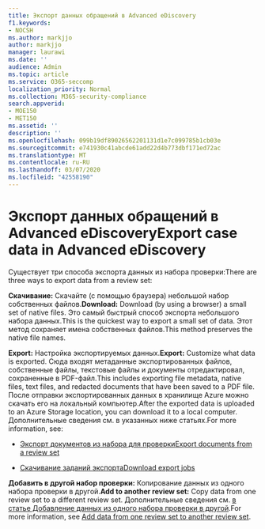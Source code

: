 ```yaml
---
title: Экспорт данных обращений в Advanced eDiscovery
f1.keywords:
- NOCSH
ms.author: markjjo
author: markjjo
manager: laurawi
ms.date: ''
audience: Admin
ms.topic: article
ms.service: O365-seccomp
localization_priority: Normal
ms.collection: M365-security-compliance
search.appverid:
- MOE150
- MET150
ms.assetid: ''
description: ''
ms.openlocfilehash: 099b19df89026562201131d1e7c099785b1cb03e
ms.sourcegitcommit: e741930c41abcde61add22d4b773dbf171ed72ac
ms.translationtype: MT
ms.contentlocale: ru-RU
ms.lasthandoff: 03/07/2020
ms.locfileid: "42558190"
---
```

# <a name="export-case-data-in-advanced-ediscovery"></a><span data-ttu-id="06764-102">Экспорт данных обращений в Advanced eDiscovery</span><span class="sxs-lookup"><span data-stu-id="06764-102">Export case data in Advanced eDiscovery</span></span>

<span data-ttu-id="06764-103">Существует три способа экспорта данных из набора проверки:</span><span class="sxs-lookup"><span data-stu-id="06764-103">There are three ways to export data from a review set:</span></span>

<span data-ttu-id="06764-104">**Скачивание:** Скачайте (с помощью браузера) небольшой набор собственных файлов.</span><span class="sxs-lookup"><span data-stu-id="06764-104">**Download:** Download (by using a browser) a small set of native files.</span></span> <span data-ttu-id="06764-105">Это самый быстрый способ экспорта небольшого набора данных.</span><span class="sxs-lookup"><span data-stu-id="06764-105">This is the quickest way to export a small set of data.</span></span> <span data-ttu-id="06764-106">Этот метод сохраняет имена собственных файлов.</span><span class="sxs-lookup"><span data-stu-id="06764-106">This method preserves the native file names.</span></span>

<span data-ttu-id="06764-107">**Export:** Настройка экспортируемых данных.</span><span class="sxs-lookup"><span data-stu-id="06764-107">**Export:** Customize what data is exported.</span></span> <span data-ttu-id="06764-108">Сюда входят метаданные экспортированных файлов, собственные файлы, текстовые файлы и документы отредактировал, сохраненные в PDF-файл.</span><span class="sxs-lookup"><span data-stu-id="06764-108">This includes exporting file metadata, native files, text files, and redacted documents that have been saved to a PDF file.</span></span> <span data-ttu-id="06764-109">После отправки экспортированных данных в хранилище Azure можно скачать его на локальный компьютер.</span><span class="sxs-lookup"><span data-stu-id="06764-109">After the exported data is uploaded to an Azure Storage location, you can download it to a local computer.</span></span> <span data-ttu-id="06764-110">Дополнительные сведения см. в указанных ниже статьях.</span><span class="sxs-lookup"><span data-stu-id="06764-110">For more information, see:</span></span> 

   - [<span data-ttu-id="06764-111">Экспорт документов из набора для проверки</span><span class="sxs-lookup"><span data-stu-id="06764-111">Export documents from a review set</span></span>](export-documents-from-review-set.md)

   - [<span data-ttu-id="06764-112">Скачивание заданий экспорта</span><span class="sxs-lookup"><span data-stu-id="06764-112">Download export jobs</span></span>](download-export-jobs.md)

<span data-ttu-id="06764-113">**Добавить в другой набор проверки:** Копирование данных из одного набора проверки в другой.</span><span class="sxs-lookup"><span data-stu-id="06764-113">**Add to another review set:** Copy data from one review set to a different review set.</span></span> <span data-ttu-id="06764-114">Дополнительные сведения см. [в статье Добавление данных из одного набора проверки в другой](add-data-to-review-set-from-another-review-set.md).</span><span class="sxs-lookup"><span data-stu-id="06764-114">For more information, see [Add data from one review set to another review set](add-data-to-review-set-from-another-review-set.md).</span></span> 
